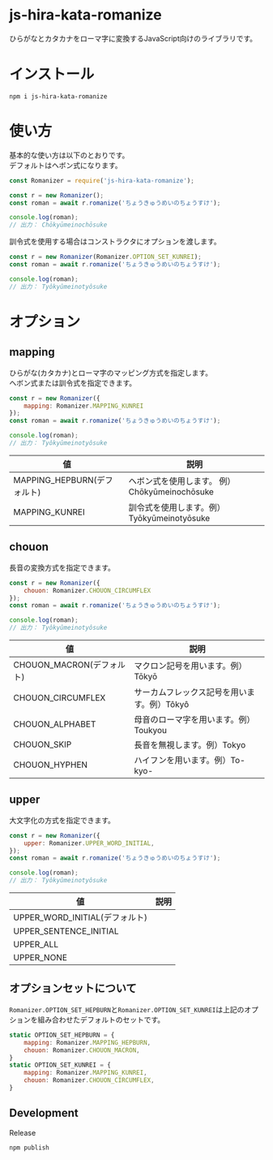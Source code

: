 # js-hira-kata-romanize

ひらがなとカタカナをローマ字に変換するJavaScript向けのライブラリです。

# インストール

```
npm i js-hira-kata-romanize
```

# 使い方

基本的な使い方は以下のとおりです。  
デフォルトはヘボン式になります。

```javascript
const Romanizer = require('js-hira-kata-romanize');

const r = new Romanizer();
const roman = await r.romanize('ちょうきゅうめいのちょうすけ');

console.log(roman);
// 出力： Chōkyūmeinochōsuke
```

訓令式を使用する場合はコンストラクタにオプションを渡します。

```javascript
const r = new Romanizer(Romanizer.OPTION_SET_KUNREI);
const roman = await r.romanize('ちょうきゅうめいのちょうすけ');

console.log(roman);
// 出力： Tyôkyûmeinotyôsuke
```

# オプション

## mapping

ひらがな(カタカナ)とローマ字のマッピング方式を指定します。  
ヘボン式または訓令式を指定できます。  

```javascript
const r = new Romanizer({
    mapping: Romanizer.MAPPING_KUNREI
});
const roman = await r.romanize('ちょうきゅうめいのちょうすけ');

console.log(roman);
// 出力： Tyôkyûmeinotyôsuke
```

| 値 | 説明 |
| --- | --- |
| MAPPING_HEPBURN(デフォルト) | ヘボン式を使用します。 例）Chōkyūmeinochōsuke |
| MAPPING_KUNREI | 訓令式を使用します。例）Tyōkyūmeinotyōsuke |



## chouon

長音の変換方式を指定できます。

```javascript
const r = new Romanizer({
    chouon: Romanizer.CHOUON_CIRCUMFLEX
});
const roman = await r.romanize('ちょうきゅうめいのちょうすけ');

console.log(roman);
// 出力： Tyôkyûmeinotyôsuke
```

| 値 | 説明 |
| --- | --- |
| CHOUON_MACRON(デフォルト) | マクロン記号を用います。例）Tōkyō |
| CHOUON_CIRCUMFLEX | サーカムフレックス記号を用います。例）Tôkyô |
| CHOUON_ALPHABET | 母音のローマ字を用います。例）Toukyou |
| CHOUON_SKIP | 長音を無視します。例）Tokyo |
| CHOUON_HYPHEN |  ハイフンを用います。例）To-kyo-|

## upper

大文字化の方式を指定できます。

```javascript
const r = new Romanizer({
    upper: Romanizer.UPPER_WORD_INITIAL,
});
const roman = await r.romanize('ちょうきゅうめいのちょうすけ');

console.log(roman);
// 出力： Tyôkyûmeinotyôsuke
```

| 値 | 説明 |
| --- | --- |
| UPPER_WORD_INITIAL(デフォルト) |  |
| UPPER_SENTENCE_INITIAL |  |
| UPPER_ALL |  |
| UPPER_NONE |  |

## オプションセットについて

`Romanizer.OPTION_SET_HEPBURN`と`Romanizer.OPTION_SET_KUNREI`は上記のオプションを組み合わせたデフォルトのセットです。

```javascript
static OPTION_SET_HEPBURN = {
    mapping: Romanizer.MAPPING_HEPBURN,
    chouon: Romanizer.CHOUON_MACRON,
}
static OPTION_SET_KUNREI = {
    mapping: Romanizer.MAPPING_KUNREI,
    chouon: Romanizer.CHOUON_CIRCUMFLEX,
}
```

## Development

Release 

``` 
npm publish
```